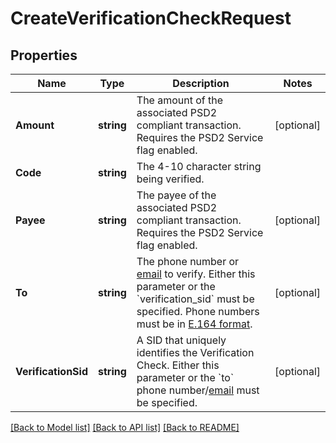 # CreateVerificationCheckRequest

## Properties

Name | Type | Description | Notes
------------ | ------------- | ------------- | -------------
**Amount** | **string** | The amount of the associated PSD2 compliant transaction. Requires the PSD2 Service flag enabled. | [optional] 
**Code** | **string** | The 4-10 character string being verified. | 
**Payee** | **string** | The payee of the associated PSD2 compliant transaction. Requires the PSD2 Service flag enabled. | [optional] 
**To** | **string** | The phone number or [email](https://www.twilio.com/docs/verify/email) to verify. Either this parameter or the &#x60;verification_sid&#x60; must be specified. Phone numbers must be in [E.164 format](https://www.twilio.com/docs/glossary/what-e164). | [optional] 
**VerificationSid** | **string** | A SID that uniquely identifies the Verification Check. Either this parameter or the &#x60;to&#x60; phone number/[email](https://www.twilio.com/docs/verify/email) must be specified. | [optional] 

[[Back to Model list]](../README.md#documentation-for-models) [[Back to API list]](../README.md#documentation-for-api-endpoints) [[Back to README]](../README.md)


